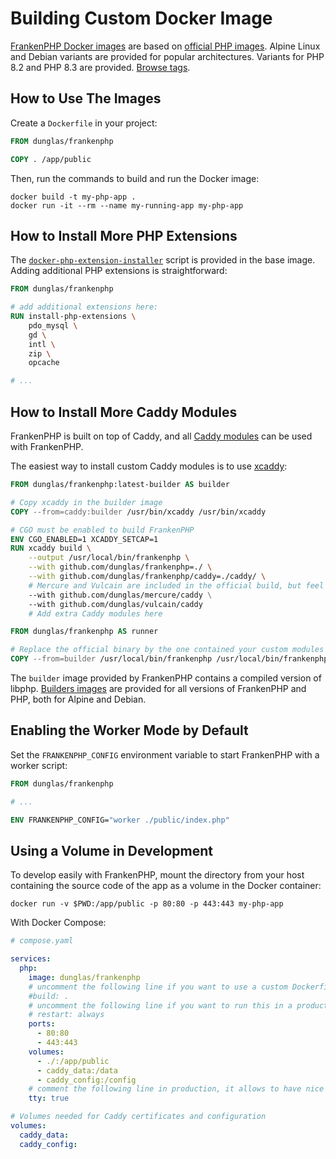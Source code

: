 # Building Custom Docker Image

[FrankenPHP Docker images](https://hub.docker.com/r/dunglas/frankenphp) are based on [official PHP images](https://hub.docker.com/_/php/). Alpine Linux and Debian variants are provided for popular architectures. Variants for PHP 8.2 and PHP 8.3 are provided. [Browse tags](https://hub.docker.com/repository/docker/dunglas/frankenphp).

## How to Use The Images

Create a `Dockerfile` in your project:

```dockerfile
FROM dunglas/frankenphp

COPY . /app/public
```

Then, run the commands to build and run the Docker image:

```console
docker build -t my-php-app .
docker run -it --rm --name my-running-app my-php-app
```

## How to Install More PHP Extensions

The [`docker-php-extension-installer`](https://github.com/mlocati/docker-php-extension-installer) script is provided in the base image.
Adding additional PHP extensions is straightforward:

```dockerfile
FROM dunglas/frankenphp

# add additional extensions here:
RUN install-php-extensions \
    pdo_mysql \
    gd \
    intl \
    zip \
    opcache

# ...
```

## How to Install More Caddy Modules

FrankenPHP is built on top of Caddy, and all [Caddy modules](https://caddyserver.com/docs/modules/) can be used with FrankenPHP.

The easiest way to install custom Caddy modules is to use [xcaddy](https://github.com/caddyserver/xcaddy):

```dockerfile
FROM dunglas/frankenphp:latest-builder AS builder

# Copy xcaddy in the builder image
COPY --from=caddy:builder /usr/bin/xcaddy /usr/bin/xcaddy

# CGO must be enabled to build FrankenPHP
ENV CGO_ENABLED=1 XCADDY_SETCAP=1
RUN xcaddy build \
    --output /usr/local/bin/frankenphp \
    --with github.com/dunglas/frankenphp=./ \
    --with github.com/dunglas/frankenphp/caddy=./caddy/ \
    # Mercure and Vulcain are included in the official build, but feel free to remove them
    --with github.com/dunglas/mercure/caddy \
    --with github.com/dunglas/vulcain/caddy
    # Add extra Caddy modules here

FROM dunglas/frankenphp AS runner

# Replace the official binary by the one contained your custom modules
COPY --from=builder /usr/local/bin/frankenphp /usr/local/bin/frankenphp
```

The `builder` image provided by FrankenPHP contains a compiled version of libphp.
[Builders images](https://hub.docker.com/r/dunglas/frankenphp/tags?name=builder) are provided for all versions of FrankenPHP and PHP, both for Alpine and Debian.

## Enabling the Worker Mode by Default

Set the `FRANKENPHP_CONFIG` environment variable to start FrankenPHP with a worker script:

```dockerfile
FROM dunglas/frankenphp

# ...

ENV FRANKENPHP_CONFIG="worker ./public/index.php"
```

## Using a Volume in Development

To develop easily with FrankenPHP, mount the directory from your host containing the source code of the app as a volume in the Docker container:

```console
docker run -v $PWD:/app/public -p 80:80 -p 443:443 my-php-app
```

With Docker Compose:

```yaml
# compose.yaml

services:
  php:
    image: dunglas/frankenphp
    # uncomment the following line if you want to use a custom Dockerfile
    #build: .
    # uncomment the following line if you want to run this in a production environment
    # restart: always
    ports:
      - 80:80
      - 443:443
    volumes:
      - ./:/app/public
      - caddy_data:/data
      - caddy_config:/config
    # comment the following line in production, it allows to have nice human-readable logs in dev
    tty: true

# Volumes needed for Caddy certificates and configuration
volumes:
  caddy_data:
  caddy_config:
```
